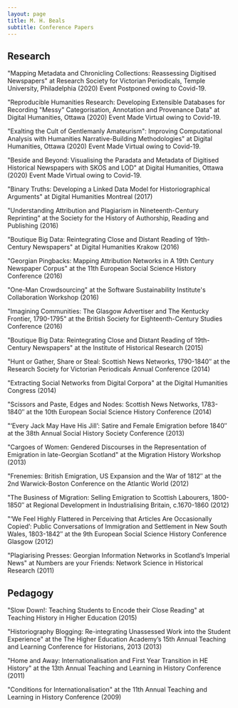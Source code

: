 ```yaml
---
layout: page
title: M. H. Beals
subtitle: Conference Papers
---
```



## Research 

"Mapping Metadata and Chronicling Collections: Reassessing Digitised
Newspapers" at Research Society for Victorian Periodicals, Temple
University, Philadelphia (2020) Event Postponed owing to Covid-19.

"Reproducible Humanities Research: Developing Extensible Databases for
Recording "Messy" Categorisation, Annotation and Provenance Data" at
Digital Humanities, Ottawa (2020) Event Made Virtual owing to Covid-19.

"Exalting the Cult of Gentlemanly Amateurism": Improving Computational
Analysis with Humanities Narrative-Building Methodologies" at Digital
Humanities, Ottawa (2020) Event Made Virtual owing to Covid-19.

"Beside and Beyond: Visualising the Paradata and Metadata of Digitised
Historical Newspapers with SKOS and LOD" at Digital Humanities, Ottawa
(2020) Event Made Virtual owing to Covid-19.

"Binary Truths: Developing a Linked Data Model for Historiographical
Arguments" at Digital Humanities Montreal (2017)

"Understanding Attribution and Plagiarism in Nineteenth-Century
Reprinting" at the Society for the History of Authorship, Reading and
Publishing (2016)

"Boutique Big Data: Reintegrating Close and Distant Reading of
19th-Century Newspapers" at Digital Humanities Krakow (2016)

"Georgian Pingbacks: Mapping Attribution Networks in A 19th Century
Newspaper Corpus" at the 11th European Social Science History Conference
(2016)

"One-Man Crowdsourcing" at the Software Sustainability Institute's
Collaboration Workshop (2016)

"Imagining Communities: The Glasgow Advertiser and The Kentucky
Frontier, 1790-1795" at the British Society for Eighteenth-Century
Studies Conference (2016)

"Boutique Big Data: Reintegrating Close and Distant Reading of
19th-Century Newspapers" at the Institute of Historical Research (2015)

"Hunt or Gather, Share or Steal: Scottish News Networks, 1790-1840″ at
the Research Society for Victorian Periodicals Annual Conference (2014)

"Extracting Social Networks from Digital Corpora" at the Digital
Humanities Congress (2014)

"Scissors and Paste, Edges and Nodes: Scottish News Networks, 1783-1840″
at the 10th European Social Science History Conference (2014)

"‘Every Jack May Have His Jill’: Satire and Female Emigration before
1840″ at the 38th Annual Social History Society Conference (2013)

"Cargoes of Women: Gendered Discourses in the Representation of
Emigration in late-Georgian Scotland" at the Migration History Workshop
(2013)

"Frenemies: British Emigration, US Expansion and the War of 1812″ at the
2nd Warwick-Boston Conference on the Atlantic World (2012)

"The Business of Migration: Selling Emigration to Scottish Labourers,
1800-1850″ at Regional Development in Industrialising Britain,
c.1670-1860 (2012)

"‘We Feel Highly Flattered in Perceiving that Articles Are Occasionally
Copied’: Public Conversations of Immigration and Settlement in New South
Wales, 1803-1842″ at the 9th European Social Science History Conference
Glasgow (2012)

"Plagiarising Presses: Georgian Information Networks in Scotland’s
Imperial News" at Numbers are your Friends: Network Science in
Historical Research (2011)

## Pedagogy

"Slow Down\!: Teaching Students to Encode their Close Reading" at
Teaching History in Higher Education (2015)

"Historiography Blogging: Re-integrating Unassessed Work into the
Student Experience" at the The Higher Education Academy’s 15th Annual
Teaching and Learning Conference for Historians, 2013 (2013)

"Home and Away: Internationalisation and First Year Transition in HE
History" at the 13th Annual Teaching and Learning in History Conference
(2011)

"Conditions for Internationalisation" at the 11th Annual Teaching and
Learning in History Conference (2009)
